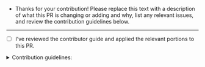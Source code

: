 - Thanks for your contribution! Please replace this text with a description of what this PR is changing or adding and why, list any relevant issues, and review the contribution guidelines below.

---

- [ ] I’ve reviewed the contributor guide and applied the relevant portions to this PR.

<details>
  <summary>Contribution guidelines:</summary><br>

- See our [contributor guide](https://github.com/dart-lang/.github/blob/main/CONTRIBUTING.md) for general expectations for PRs.
- Larger or significant changes should be discussed in an issue before creating a PR.
- Contributions to our repos should follow the [Dart style guide](https://dart.dev/guides/language/effective-dart) and use `dart format`.
- Most changes should add an entry to the changelog and may need to [rev the pubspec package version](https://github.com/dart-lang/sdk/wiki/External-Package-Maintenance#making-a-change).
- Changes to packages require [corresponding tests](https://github.com/dart-lang/.github/blob/main/CONTRIBUTING.md#Testing).

Note that many Dart repos have a weekly cadence for reviewing PRs - please allow for some latency before initial review feedback.
</details>
  
